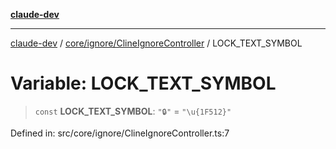 [**claude-dev**](../../../../README.md)

***

[claude-dev](../../../../README.md) / [core/ignore/ClineIgnoreController](../README.md) / LOCK\_TEXT\_SYMBOL

# Variable: LOCK\_TEXT\_SYMBOL

> `const` **LOCK\_TEXT\_SYMBOL**: `"🔒"` = `"\u{1F512}"`

Defined in: src/core/ignore/ClineIgnoreController.ts:7
